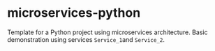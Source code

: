 # microservices-python
Template for a Python project using microservices architecture.
Basic demonstration using services ```Service_1```and ```Service_2```.
